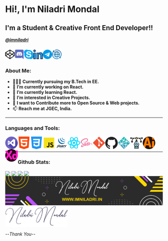 # Hi!, I'm Niladri Mondal
## I'm a Student & Creative Front End Developer!!
**_[@imniladri](https://github.com/imniladri)_**

### [<img align="left" alt="Niladri Mondal | Codepen" width="30px" src="./assets/codepen.png" />](https://codepen.io/imniladri/)
### [<img align="left" alt="Niladri Mondal | Discord" width="30px" src="./assets/discord.png" />](https://discord.gg/Kkksbu4BtV)
### [<img align="left" alt="Niladri Mondal | Skype" width="30px" src="./assets/skype.png" />](https://join.skype.com/invite/yVNtca8pbNzE)
### [<img align="left" alt="Niladri Mondal | Linkedin" width="30px" src="./assets/linkedin.png" />](https://www.linkedin.com/in/imniladrimondal/)
### [<img align="left" alt="Niladri Mondal | Telegram" width="30px" src="./assets/telegram.png" />](https://t.me/imniladrimondal/)
### [<img align="left" alt="Niladri Mondal | Website" width="30px" src="./assets/mywww.png" />](https://imniladri.in/)

<br/>
<br/>

### About Me:

- 👨🏻‍🎓 **Currently pursuing my B.Tech in EE.**
- 🔭 **I’m currently working on React.**
- 🌱 **I’m currently learning React.**
- 👯 **I’m interested in Creative Projects.**
- 🥅 **I want to Contribute more to Open Source & Web projects.**
- 📫 **Reach me at JGEC, India.**

<hr/>

### Languages and Tools:

<img align="left" alt="Visual Studio Code" width="40px" src="./assets/visual-studio.png" />
<img align="left" alt="HTML5" width="40px" src="./assets/html-5.png" />
<img align="left" alt="CSS3" width="40px" src="./assets/css-3.png" />
<img align="left" alt="Javascript" width="40px" src="./assets/javascript.png" />
<img align="left" alt="Jquery" width="40px" src="./assets/jquery.png" />
<img align="left" alt="React" width="40px" src="./assets/react.png" />
<img align="left" alt="Sass" width="40px" src="./assets/sass.png" />
<img align="left" alt="Git" width="40px" src="./assets/git.png" />
<img align="left" alt="GitHub" width="40px" src="./assets/github.png" />
<img align="left" alt="Netlify" width="40px" src="./assets/netlify.png" />
<img align="left" alt="SVG" width="40px" src="./assets/svg.png" />
<img align="left" alt="Adobe Illustrator" width="40px" src="./assets/illustrator.png" />
<img align="left" alt="Adobe XD" width="40px" src="./assets/xd.png" />

<br/>
<br/>
<hr/>

### Github Stats:

<img align="center" src="https://github-readme-stats.vercel.app/api?username=imniladri&count_private=true&show_icons=true&theme=react" />

<img align="center" src="https://github-readme-stats.vercel.app/api/wakatime?username=imniladri&theme=vue" />
<!-- <img align="center" src="https://github-readme-stats.vercel.app/api/wakatime?username=imniladri&theme=react&layout=compact" /> -->

<img align="center" src="https://github-readme-stats.vercel.app/api/top-langs/?username=imniladri&layout=compact&theme=react&count_private=false" />

<img align="center" src="https://github-readme-streak-stats.herokuapp.com/?user=imniladri&theme=react" />

<br/>

<img align="center" alt="GitHub Profile | Banner" src="./assets/github-banner.png" />

<br/>

<img align="center" alt="GitHub Profile | Signature" width="200px" src="./assets/signature.png" />

--_Thank You_--
